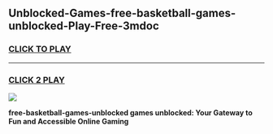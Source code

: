 
## Unblocked-Games-free-basketball-games-unblocked-Play-Free-3mdoc
<h3>
<a href="https://premium76.site?title=free-basketball-games-unblocked&ref=17A">CLICK TO PLAY</a></h3>
<hr>

<h3>
<a href="https://premium76.site?title=free-basketball-games-unblocked&ref=17A">CLICK 2 PLAY</a>
  
</h3>

<a href="https://premium76.site?title=free-basketball-games-unblocked&ref=17A"><img src="https://clearcache.store/games.png"></a>


**free-basketball-games-unblocked games unblocked: Your Gateway to Fun and Accessible Online Gaming**
